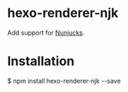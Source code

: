 # hexo-renderer-njk
Add support for [Nunjucks](http://mozilla.github.io/nunjucks).

# Installation

$ npm install hexo-renderer-njk --save
